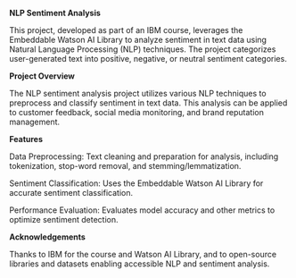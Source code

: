 **NLP Sentiment Analysis**

This project, developed as part of an IBM course, leverages the Embeddable Watson AI Library to analyze sentiment in text data using Natural Language Processing (NLP) techniques. The project categorizes user-generated text into positive, negative, or neutral sentiment categories.

**Project Overview**

The NLP sentiment analysis project utilizes various NLP techniques to preprocess and classify sentiment in text data. This analysis can be applied to customer feedback, social media monitoring, and brand reputation management.

**Features**

Data Preprocessing: Text cleaning and preparation for analysis, including tokenization, stop-word removal, and stemming/lemmatization.

Sentiment Classification: Uses the Embeddable Watson AI Library for accurate sentiment classification.

Performance Evaluation: Evaluates model accuracy and other metrics to optimize sentiment detection.

**Acknowledgements**

Thanks to IBM for the course and Watson AI Library, and to open-source libraries and datasets enabling accessible NLP and sentiment analysis.

